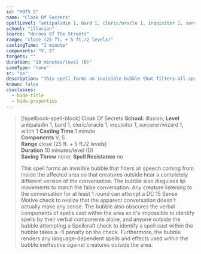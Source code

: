 ```yaml
---
id: "HOTS_5"
name: "Cloak Of Secrets"
spellLevel: "antipaladin 1, bard 1, cleric/oracle 1, inquisitor 1, sorcerer/wizard 1, witch 1"
school: "illusion"
source: "Heroes Of The Streets"
range: "close (25 ft. + 5 ft./2 levels)"
castingTime: "1 minute"
components: "V, S"
targets: ""
duration: "10 minutes/level (D)"
saveType: "none"
sr: "no"
description: "This spell forms an invisible bubble that filters all speech coming from inside the affected area so that creatures outside hear a completely different version of the conversation. The bubble also disguises lip movements to match the false conversation. Any creature listening to the conversation for at least 1 round can attempt a DC 15 Sense Motive check to realize that the apparent conversation doesn't actually make any sense. The bubble also obscures the verbal components of spells cast within the area so it's impossible to identify spells by their verbal components alone, and anyone outside the bubble attempting a Spellcraft check to identify a spell cast within the bubble takes a -5 penalty on the check. Furthermore, the bubble renders any language-dependent spells and effects used within the bubble ineffective against creatures outside the area."
known: false
cssclasses:
  - hide-title
  - hide-properties
---
```


> [!spellbook-spell-block] Cloak Of Secrets
> **School:** illusion; **Level** antipaladin 1, bard 1, cleric/oracle 1, inquisitor 1, sorcerer/wizard 1, witch 1
> **Casting Time** 1 minute  
> **Components** V, S  
> **Range** close (25 ft. + 5 ft./2 levels)  
> **Duration** 10 minutes/level (D)  
> **Saving Throw** none; **Spell Resistance** no
> 
> This spell forms an invisible bubble that filters all speech coming from inside the affected area so that creatures outside hear a completely different version of the conversation. The bubble also disguises lip movements to match the false conversation. Any creature listening to the conversation for at least 1 round can attempt a DC 15 Sense Motive check to realize that the apparent conversation doesn't actually make any sense. The bubble also obscures the verbal components of spells cast within the area so it's impossible to identify spells by their verbal components alone, and anyone outside the bubble attempting a Spellcraft check to identify a spell cast within the bubble takes a -5 penalty on the check. Furthermore, the bubble renders any language-dependent spells and effects used within the bubble ineffective against creatures outside the area.